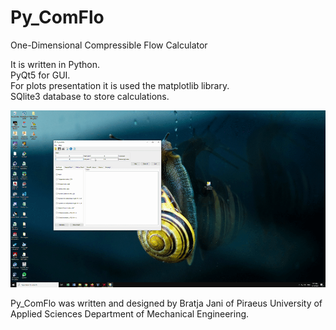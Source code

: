 # Py_ComFlo
One-Dimensional Compressible Flow Calculator

It is written in Python.<br>
PyQt5 for GUI.<br>
For plots presentation it is used the matplotlib library.<br>
SQlite3 database to store calculations.<br>


![ComFlo](https://github.com/eloc0n/Py_ComFlo/blob/master/ComFlo.gif?raw=true)


Py_ComFlo was written and designed by Bratja Jani of Piraeus University of Applied Sciences 
Department of Mechanical Engineering.

